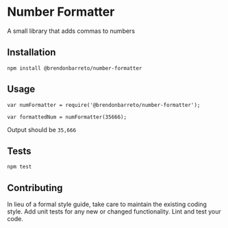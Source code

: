 Number Formatter
=========

A small library that adds commas to numbers

## Installation

  `npm install @brendonbarreto/number-formatter`

## Usage

    var numFormatter = require('@brendonbarreto/number-formatter');

    var formattedNum = numFormatter(35666);
  
  
  Output should be `35,666`


## Tests

  `npm test`

## Contributing

In lieu of a formal style guide, take care to maintain the existing coding style. Add unit tests for any new or changed functionality. Lint and test your code.